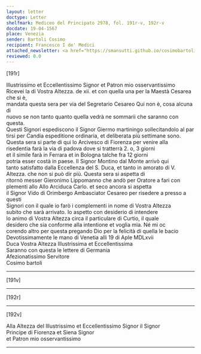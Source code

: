 ```yaml
---
layout: letter
doctype: Letter
shelfmark: Mediceo del Principato 2978, fol. 191r-v, 192r-v
docdate: 19-04-1567
place: Venezia
sender: Bartoli Cosimo
recipient: Francesco I de' Medici
attached_newsletter: <a href="https://smansutti.github.io/cosimobartoli/texts/3080_014/">3080_014</a>
reviewed: 0.0
---
```


[191r]  
  
  
Illustrissimo et Eccellentissimo Signor et Patron mio osservantissimo  
Ricevei la di Vostra Altezza. de xii. et con quella una per la Maestà Cesarea che si è,  
mandata questa sera per via del Segretario Cesareo Qui non è, cosa alcuna di  
nuovo se non tanto quanto quella vedrà ne sommarii che saranno con questa.  
Questi Signori espediscono il Signor Giermo martiningo sollecitandolo al par  
tirsi per Candia espeditione ordinaria, et deliberata più settimane sono.  
Questa sera si parte di qui lo Arcivesco di Fiorenza per venire alla  
risedentia farà la via di padova dove si tratterrà 2. o, 3 giorni  
et il simile farà in Ferrara et in Bologna talche fra 12 giorni  
potria esser costà in paese. Il Signor Montino dal Monte arrivò qui  
tanto satisfatto dalla Eccellenza del S. Duca, et tanto in amorato di V.  
Altezza. che non si può dir più. Questa sera si aspetta di  
ritornò messer Gieronimo Lippomanno che andò per Oratore a fari con  
plementi allo Allo Arciduca Carlo. et seco ancora si aspetta  
il Signor Vido di Orimbergo Ambasciator Cesareo per risedere a presso a questi  
Signori con il quale io farò i complementi in nome di Vostra Altezza  
subito che sarà arrivato. Io aspetto con desiderio di intendere  
lo animo di Vostra Altezza circa il particulare di Curtio, il quale  
desidero che sia conforme alla intentione et voglia mia. Né mi oc  
corendo altro per questa pregando Dio per la felicità di quella le bacio  
Devotissimamente le mano di Venetia alli 19 di Aple MDLxvii  
Duca Vostra Altezza Illustrissima et Eccellentissima  
Saranno con questa le lettere di Germania  
Afezionatissimo Servitore  
Cosimo bartoli  
  
---  

[191v]  
  
  
  
---  

[192r]  
  
  
  
---  

[192v]  
  
  
Alla Altezza del Illustrissimo et Eccellentissimo Signor il Signor  
Principe di Fiorenza et Siena Signor  
et Patron mio osservantissimo  
  
---  

